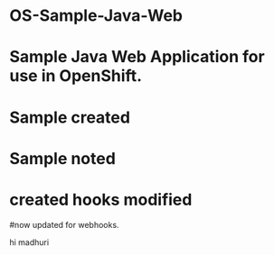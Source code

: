 # OS-Sample-Java-Web
# Sample Java Web Application for use in OpenShift.
# Sample created
# Sample noted
# created hooks modified
#now updated for webhooks.

hi madhuri
